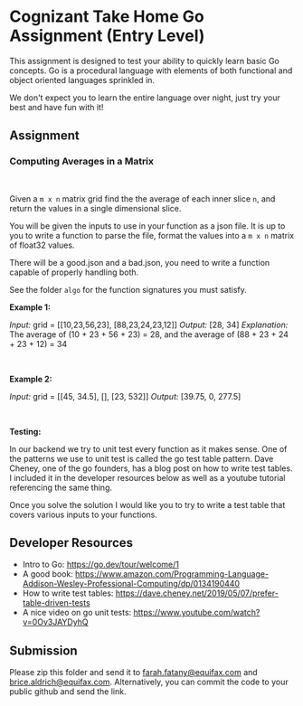 # Cognizant Take Home Go Assignment (Entry Level)

This assignment is designed to test your ability to quickly learn basic Go concepts. Go is a procedural language with elements of both functional and object oriented languages sprinkled in.

We don't expect you to learn the entire language over night, just try your best and have fun with it!

## Assignment

### Computing Averages in a Matrix

</br>

Given a `m x n` matrix grid find the the average of each inner slice `n`, and return the values in a single dimensional slice.

You will be given the inputs to use in your function as a json file. It is up to you to write a function to parse the file, format the values into a `m x n` matrix of float32 values.

There will be a good.json and a bad.json, you need to write a function capable of properly handling both.

See the folder `algo` for the function signatures you must satisfy.

**Example 1:**

_Input:_ grid = [[10,23,56,23], [88,23,24,23,12]]
_Output:_ [28, 34]
_Explanation:_ The average of (10 + 23 + 56 + 23) = 28, and the average of (88 + 23 + 24 + 23 + 12) = 34

</br>

**Example 2:**

_Input:_ grid = [[45, 34.5], [], [23,  532]]
_Output:_ [39.75, 0, 277.5]

</br>

**Testing:**

In our backend we try to unit test every function as it makes sense. One of the patterns we use to unit test is called the go test table pattern. Dave Cheney, one of the go founders, has a blog post on how to write test tables. I included it in the developer resources below as well as a youtube tutorial referencing the same thing.

Once you solve the solution I would like you to try to write a test table that covers various inputs to your functions.

## Developer Resources

- Intro to Go: https://go.dev/tour/welcome/1
- A good book: https://www.amazon.com/Programming-Language-Addison-Wesley-Professional-Computing/dp/0134190440
- How to write test tables: https://dave.cheney.net/2019/05/07/prefer-table-driven-tests
- A nice video on go unit tests: https://www.youtube.com/watch?v=0Ov3JAYDyhQ

## Submission

Please zip this folder and send it to farah.fatany@equifax.com and brice.aldrich@equifax.com. Alternatively, you can commit the code to your public github and send the link.
